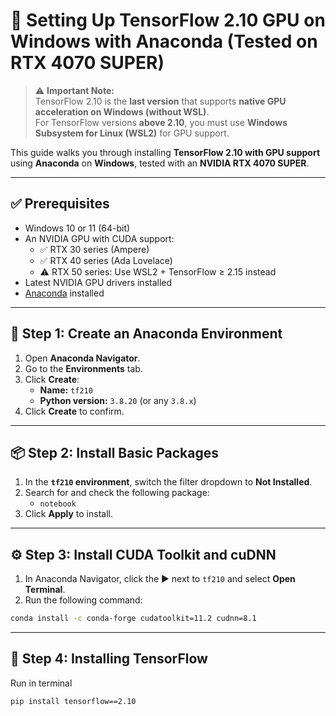 # 🧠 Setting Up TensorFlow 2.10 GPU on Windows with Anaconda (Tested on RTX 4070 SUPER)

> ⚠️ **Important Note:**  
> TensorFlow 2.10 is the **last version** that supports **native GPU acceleration on Windows (without WSL)**.  
> For TensorFlow versions **above 2.10**, you must use **Windows Subsystem for Linux (WSL2)** for GPU support.

This guide walks you through installing **TensorFlow 2.10 with GPU support** using **Anaconda** on **Windows**, tested with an **NVIDIA RTX 4070 SUPER**.

---

## ✅ Prerequisites

- Windows 10 or 11 (64-bit)
- An NVIDIA GPU with CUDA support:
  - ✅ RTX 30 series (Ampere)
  - ✅ RTX 40 series (Ada Lovelace)
  - ⚠️ RTX 50 series: Use WSL2 + TensorFlow ≥ 2.15 instead
- Latest NVIDIA GPU drivers installed
- [Anaconda](https://www.anaconda.com/products/distribution) installed

---

## 🧪 Step 1: Create an Anaconda Environment

1. Open **Anaconda Navigator**.
2. Go to the **Environments** tab.
3. Click **Create**:
   - **Name:** `tf210`
   - **Python version:** `3.8.20` (or any `3.8.x`)
4. Click **Create** to confirm.

---

## 📦 Step 2: Install Basic Packages

1. In the **`tf210` environment**, switch the filter dropdown to **Not Installed**.
2. Search for and check the following package:
   - `notebook`
3. Click **Apply** to install.

---

## ⚙️ Step 3: Install CUDA Toolkit and cuDNN

1. In Anaconda Navigator, click the ▶️ next to `tf210` and select **Open Terminal**.
2. Run the following command:

```bash
conda install -c conda-forge cudatoolkit=11.2 cudnn=8.1
```

---

## 🎯 Step 4: Installing TensorFlow

Run in terminal

```bash
pip install tensorflow==2.10
```
